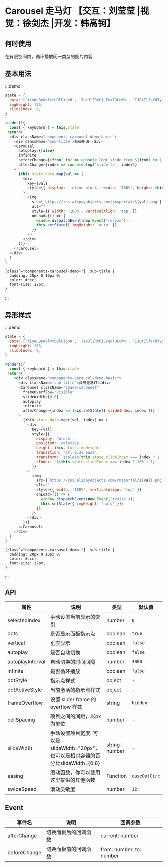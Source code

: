 # Carousel 走马灯 【交互：刘莹莹 |视觉：徐剑杰 |开发：韩高钶】

## 何时使用
在有限空间内，循环播放同一类型的图片内容

## 基本用法
:::demo

```js
state = {
  data: ['AiyWuByWklrrUDlFignR', 'TekJlZRVCjLFexlOCuWn', 'IJOtIlfsYdTyaDTRVrLI'],
  imgHeight: 176,
  slideIndex: 0,
}

render(){
  const { keyboard } = this.state
 return(
  <div className="components-carousel-demo-basic">
    <div className='sub-title'>基础用法</div>
    <Carousel
      autoplay={false}
      infinite
      beforeChange={(from, to) => console.log(`slide from ${from} to ${to}`)}
      afterChange={index => console.log('slide to', index)}
    >
      {this.state.data.map(val => (
        <div
          key={val}
          style={{ display: 'inline-block', width: '100%', height: this.state.imgHeight }}
        >
          <img
            src={`https://zos.alipayobjects.com/rmsportal/${val}.png`}
            alt=""
            style={{ width: '100%', verticalAlign: 'top' }}
            onLoad={() => {
              window.dispatchEvent(new Event('resize'));
              this.setState({ imgHeight: 'auto' });
            }}
          />
        </div>
      ))}
    </Carousel>
  </div>
  )
}
```

```less
[class^="components-carousel-demo-"] .sub-title {
  padding: 20px 0 10px 0;
  color: #ccc;
  font-size: 12px;
}
```

:::

## 异形样式

:::demo

```js
state = {
  data: ['AiyWuByWklrrUDlFignR', 'TekJlZRVCjLFexlOCuWn', 'IJOtIlfsYdTyaDTRVrLI'],
  imgHeight: 176,
  slideIndex: 0,
}

render(){
  const { keyboard } = this.state
 return(
    <div className="components-carousel-demo-basic">
      <div className='sub-title'>异形走马灯</div>
      <Carousel className="space-carousel"
        frameOverflow="visible"
        slideWidth={0.8}
        autoplay
        infinite
        afterChange={index => this.setState({ slideIndex: index })}
      >
        {this.state.data.map((val, index) => (
          <div
            key={val}
            style={{
              display: 'block',
              position: 'relative',
              height: this.state.imgHeight,
              transition: 'all 0.3s ease',
              transform: `scale(${this.state.slideIndex === index ? 1 : 0.85})`,
              zIndex: `${this.state.slideIndex === index ? 100 : 1}`
            }}
          >
            <img
              src={`https://zos.alipayobjects.com/rmsportal/${val}.png`}
              alt=""
              style={{ width: '100%', verticalAlign: 'top' }}
              onLoad={() => {
                window.dispatchEvent(new Event('resize'));
                this.setState({ imgHeight: 'auto' });
              }}
            />
          </div>
        ))}
      </Carousel>
    </div>
  )
}
```

```less
[class^="components-carousel-demo-"] .sub-title {
  padding: 20px 0 10px 0;
  color: #ccc;
  font-size: 12px;
}
```

:::

## API

| 属性 | 说明         | 类型                                            | 默认值    |
| ---- | ------------ | ----------------------------------------------- | --------- |
| selectedIndex | 手动设置当前显示的索引 | number | `0` |
| dots | 是否显示面板指示点 | boolean | `true` |
| vertical | 垂直显示 | boolean | `false` |
| autoplay | 是否自动切换 | boolean | `false` |
| autoplayInterval | 自动切换的时间间隔 | number | `3000` |
| infinite | 是否循环播放 | boolean | `false` |
| dotStyle | 指示点样式 | object | - |
| dotActiveStyle | 当前激活的指示点样式 | object | - |
| frameOverflow | 设置 slider frame 的 overflow 样式 | string | `hidden` |
| cellSpacing | 项目之间的间距，以px为单位 | number | - |
| slideWidth | 手动设置项目宽度. 可以是slideWidth="20px"，也可以是相对容器的百分比slideWidth={0.8} | string \| number | - |
| easing | 缓动函数，你可以使用这里提供的其他函数 | Function | `easeOutCirc` |
| swipeSpeed | 滑动灵敏度 | number | `12` |

## Event
| 事件名 | 说明         | 回调参数                                            |
| ---- | ------------ | ----------------------------------------------- |
| afterChange | 切换面板后的回调函数 | current: number |
| beforeChange | 切换面板前的回调函数 | from: number, to: number |

